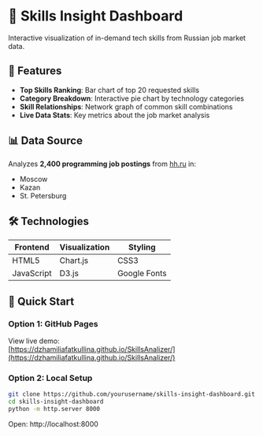 # 🚀 Skills Insight Dashboard

Interactive visualization of in-demand tech skills from Russian job market data.

## 🌟 Features

- **Top Skills Ranking**: Bar chart of top 20 requested skills
- **Category Breakdown**: Interactive pie chart by technology categories  
- **Skill Relationships**: Network graph of common skill combinations
- **Live Data Stats**: Key metrics about the job market analysis

## 📊 Data Source

Analyzes **2,400 programming job postings** from [hh.ru](https://hh.ru) in:
- Moscow
- Kazan
- St. Petersburg

## 🛠️ Technologies

| Frontend       | Visualization  | Styling          |
|----------------|----------------|------------------|
| HTML5          | Chart.js       | CSS3             |
| JavaScript     | D3.js          | Google Fonts     |

## 🚀 Quick Start

### Option 1: GitHub Pages
View live demo:  
[https://dzhamiliafatkullina.github.io/SkillsAnalizer/](https://dzhamiliafatkullina.github.io/SkillsAnalizer/)

### Option 2: Local Setup
```bash
git clone https://github.com/yourusername/skills-insight-dashboard.git
cd skills-insight-dashboard
python -m http.server 8000
```

Open: http://localhost:8000
